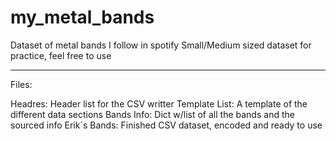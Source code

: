 # my_metal_bands
Dataset of metal bands I follow in spotify
Small/Medium sized dataset for practice, feel free to use

---------------------------

Files:

Headres: Header list for the CSV writter 
Template List: A template of the different data sections
Bands Info: Dict w/list of all the bands and the sourced info
Erik´s Bands: Finished CSV dataset, encoded and ready to use
